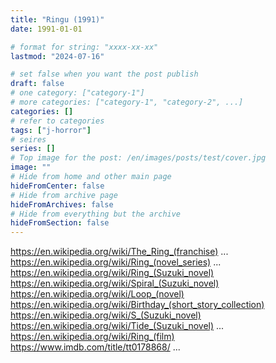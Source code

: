 ```yaml
---
title: "Ringu (1991)"
date: 1991-01-01

# format for string: "xxxx-xx-xx"
lastmod: "2024-07-16"

# set false when you want the post publish
draft: false
# one category: ["category-1"]
# more categories: ["category-1", "category-2", ...]
categories: []
# refer to categories
tags: ["j-horror"]
# seires
series: []
# Top image for the post: /en/images/posts/test/cover.jpg
image: ""
# Hide from home and other main page
hideFromCenter: false
# Hide from archive page
hideFromArchives: false
# Hide from everything but the archive
hideFromSection: false
---
```

https://en.wikipedia.org/wiki/The_Ring_(franchise)
...
https://en.wikipedia.org/wiki/Ring_(novel_series)
...
https://en.wikipedia.org/wiki/Ring_(Suzuki_novel)
https://en.wikipedia.org/wiki/Spiral_(Suzuki_novel)
https://en.wikipedia.org/wiki/Loop_(novel)
https://en.wikipedia.org/wiki/Birthday_(short_story_collection)
https://en.wikipedia.org/wiki/S_(Suzuki_novel)
https://en.wikipedia.org/wiki/Tide_(Suzuki_novel)
...
https://en.wikipedia.org/wiki/Ring_(film)
https://www.imdb.com/title/tt0178868/
...
<!--more-->